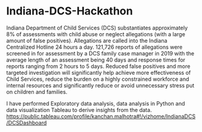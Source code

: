 # Indiana-DCS-Hackathon
Indiana Department of Child Services (DCS) substantiates approximately 8% of assessments with child abuse or neglect allegations (with a large amount of false positives). Allegations are called into the Indiana Centralized Hotline 24 hours a day. 121,726 reports of allegations were screened in for assessment by a DCS family case manager in 2019 with the average length of an assessment being 40 days and response times for reports ranging from 2 hours to 5 days. Reduced false positives and more targeted investigation will significantly help achieve more effectiveness of Child Services, reduce the burden on a highly constrained workforce and internal resources and significantly reduce or avoid unnecessary stress put on children and families. 

I have performed Exploratory data analysis, data analysis in Python and data visualization Tableau to derive insights from the data. 
https://public.tableau.com/profile/kanchan.malhotra#!/vizhome/IndianaDCS/DCSDashboard


